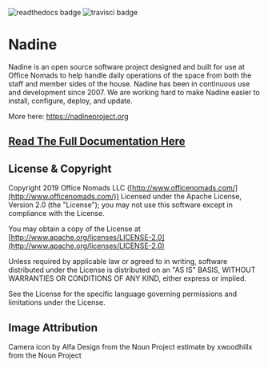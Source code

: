 ![readthedocs badge](https://readthedocs.org/projects/nadine/badge/) ![travisci badge](https://travis-ci.org/nadineproject/nadine.svg?branch=master)

# Nadine

Nadine is an open source software project designed and built for use at Office Nomads to help handle daily operations of the space from both the staff and member sides of the house. Nadine has been in continuous use and development since 2007. We are working hard to make Nadine easier to install, configure, deploy, and update.

More here:  https://nadineproject.org

## [Read The Full Documentation Here](https://nadine.readthedocs.io/en/master/)

## License & Copyright

Copyright 2019 Office Nomads LLC ([http://www.officenomads.com/](http://www.officenomads.com/)) Licensed under the Apache License, Version 2.0 (the "License"); you may not use this software except in compliance with the License.

You may obtain a copy of the License at [http://www.apache.org/licenses/LICENSE-2.0](http://www.apache.org/licenses/LICENSE-2.0)

Unless required by applicable law or agreed to in writing, software distributed under the License is distributed on an "AS IS" BASIS, WITHOUT WARRANTIES OR CONDITIONS OF ANY KIND, either express or implied.

See the License for the specific language governing permissions and limitations under the License.

## Image Attribution

Camera icon by Alfa Design from the Noun Project
estimate by xwoodhillx from the Noun Project  
